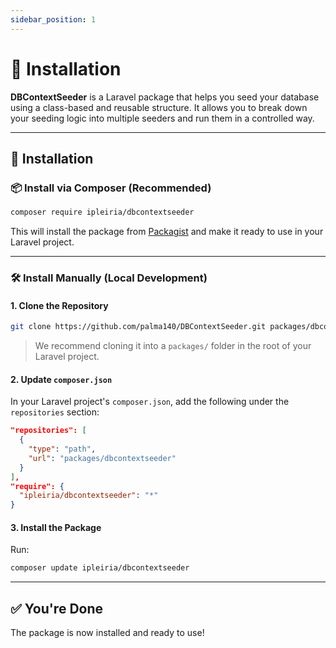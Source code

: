 ```yaml
---
sidebar_position: 1
---
```


# 🚀 Installation

**DBContextSeeder** is a Laravel package that helps you seed your database using a class-based and reusable structure. It allows you to break down your seeding logic into multiple seeders and run them in a controlled way.

---

## 🚀 Installation

### 📦 Install via Composer (Recommended)

```bash
composer require ipleiria/dbcontextseeder
```

This will install the package from [Packagist](https://packagist.org/packages/ipleiria/dbcontextseeder) and make it ready to use in your Laravel project.

---

### 🛠 Install Manually (Local Development)


#### 1. Clone the Repository

```bash
git clone https://github.com/palma140/DBContextSeeder.git packages/dbcontextseeder
```

> We recommend cloning it into a `packages/` folder in the root of your Laravel project.

#### 2. Update `composer.json`

In your Laravel project's `composer.json`, add the following under the `repositories` section:

```json
"repositories": [
  {
    "type": "path",
    "url": "packages/dbcontextseeder"
  }
],
"require": {
  "ipleiria/dbcontextseeder": "*"
}
```

#### 3. Install the Package

Run:

```bash
composer update ipleiria/dbcontextseeder
```

---

## ✅ You're Done

The package is now installed and ready to use!
